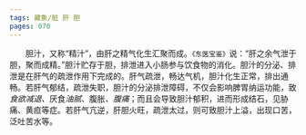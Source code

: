 ```yaml
---
tags: 藏象/脏 肝 胆
pages: 070
---
```

&emsp;&emsp;胆汁，又称“精汁”，由肝之精气化生汇聚而成。`《东医宝鉴》`说：“肝之余气泄于胆，聚而成精。”胆汁贮存于胆，排泄进入小肠参与饮食物的消化。胆汁的分泌、排泄是在肝气的疏泄作用下完成的。肝气疏泄，畅达气机，胆汁化生正常，排出通畅。若肝气郁结，疏泄失职，胆汁的分泌排泄障碍，不仅会影响脾胃纳运功能，致<dfn>食欲减退、</dfn>厌食<dfn>油腻</dfn>、腹胀<dfn>、腹痛</dfn>；而且会导致胆汁郁积，进而形成结石，见胁痛、黄疸等症。若肝气亢逆，肝胆火旺，疏泄太过，则可致胆汁上溢，出现口苦，泛吐苦水等。